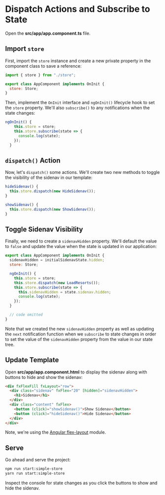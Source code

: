 # Dispatch Actions and Subscribe to State

Open the **src/app/app.component.ts** file.

## Import `store`

First, import the `store` instance and create a new private property in the component class to save a reference:

```javascript
import { store } from "./store";

export class AppComponent implements OnInit {
  store: Store;
}
```

Then, implement the `OnInit` interface and `ngOnInit()` lifecycle hook to set the `store` property.
We'll also `subscribe()` to any notifications when the state changes:

```javascript
ngOnInit() {
    this.store = store;
    this.store.subscribe(state => {
      console.log(state);
    });
  }
```

## `dispatch()` Action

Now, let's `dispatch()` some actions.
We'll create two new methods to toggle the visibility of the sidenav in our template:

```javascript
hideSidenav() {
  this.store.dispatch(new HideSidenav());
}

showSidenav() {
  this.store.dispatch(new ShowSidenav());
}
```

## Toggle Sidenav Visibility

Finally, we need to create a `sidenavHidden` property.
We'll default the value to `false` and update the value when the state is updated in our application:

```javascript
export class AppComponent implements OnInit {
  sidenavHidden = initialSidenavState.hidden;
  store: Store;

  ngOnInit() {
    this.store = store;
    this.store.dispatch(new LoadResorts());
    this.store.subscribe(state => {
      this.sidenavHidden = state.sidenav.hidden;
      console.log(state);
    });
  }

  // code omitted
}
```

Note that we created the new `sidenavHidden` property as well as updating the `next` notification function when we `subscribe` to state changes in order to set the value of the `sidenavHidden` property from the value in our state tree.

## Update Template

Open **src/app/app.component.html** to display the sidenav along with buttons to hide and show the sidenav:

```html
<div fxFlexFill fxLayout="row">
  <div class="sidenav" fxFlex="20" [hidden]="sidenavHidden">
    <h1>Sidenav</h1>
  </div>
  <div class="content" fxFlex>
    <button (click)="showSidenav()">Show Sidenav</button>
    <button (click)="hideSidenav()">Hide Sidenav</button>
  </div>
</div>
```

Note, we're using the [Angular flex-layout](https://github.com/angular/flex-layout) module.

## Serve

Go ahead and serve the project:

```bash
npm run start:simple-store
yarn run start:simple-store
```

Inspect the console for state changes as you click the buttons to show and hide the sidenav.